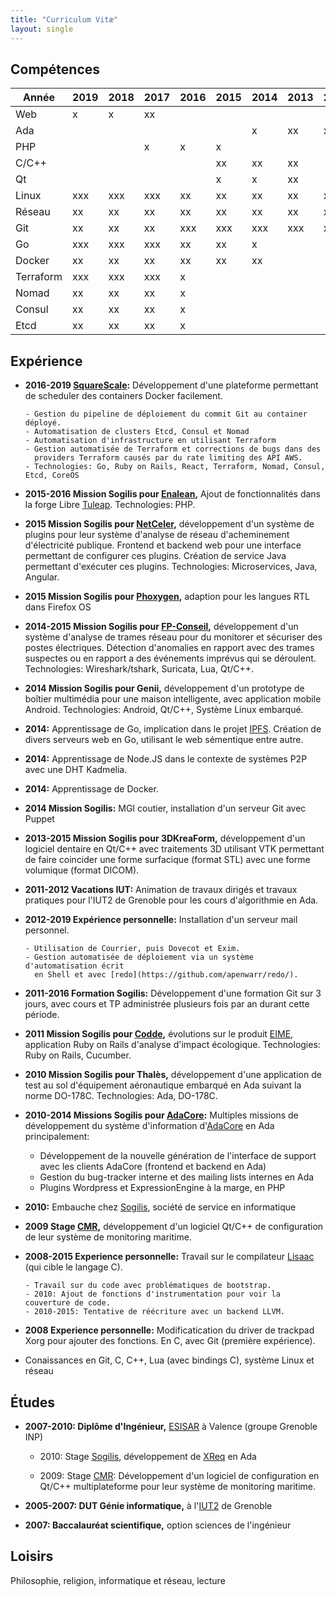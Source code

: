 ```yaml
---
title: "Curriculum Vitæ"
layout: single
---
```


## Compétences ##

| Année     | 2019 | 2018 | 2017 | 2016 | 2015 | 2014 | 2013 | 2012 | 2011 | 2010 | 2009 | Avant |
| --------- | ---- | ---- | ---- | ---- | ---- | ---- | ---- | ---- | ---- | ---- | ---- | ----- |
| Web       | x    | x    | xx   |      |      |      |      |      |      |      |      | xxx   |
| Ada       |      |      |      |      |      | x    | xx   | xx   | xx   | x    |      | x     |
| PHP       |      |      | x    | x    | x    |      |      |      |      | x    | xx   | xxx   |
| C/C++     |      |      |      |      | xx   | xx   | xx   |      |      |      | xx   | xx    |
| Qt        |      |      |      |      | x    | x    | xx   |      |      |      | xx   |       |
| Linux     | xxx  | xxx  | xxx  | xx   | xx   | xx   | xx   | xx   | xx   | xx   | xx   | xxx   |
| Réseau    | xx   | xx   | xx   | xx   | xx   | xx   | xx   | x    | x    | x    | x    | xx    |
| Git       | xx   | xx   | xx   | xxx  | xxx  | xxx  | xxx  | xxx  | xxx  | xx   | xx   | x     |
| Go        | xxx  | xxx  | xxx  | xx   | xx   | x    |      |      |      |      |      |       |
| Docker    | xx   | xx   | xx   | xx   | xx   | xx   |      |      |      |      |      |       |
| Terraform | xxx  | xxx  | xxx  | x    |      |      |      |      |      |      |      |       |
| Nomad     | xx   | xx   | xx   | x    |      |      |      |      |      |      |      |       |
| Consul    | xx   | xx   | xx   | x    |      |      |      |      |      |      |      |       |
| Etcd      | xx   | xx   | xx   | x    |      |      |      |      |      |      |      |       |

## Expérience ##

- **2016-2019 [SquareScale](https://www.squarescale.com/):** Développement d'une
  plateforme permettant de scheduler des containers Docker facilement.

      - Gestion du pipeline de déploiement du commit Git au container déployé.
      - Automatisation de clusters Etcd, Consul et Nomad
      - Automatisation d'infrastructure en utilisant Terraform
      - Gestion automatisée de Terraform et corrections de bugs dans des
        providers Terraform causés par du rate limiting des API AWS.
      - Technologies: Go, Ruby on Rails, React, Terraform, Nomad, Consul, Etcd, CoreOS

- **2015-2016 Mission Sogilis pour [Enalean](https://www.enalean.com/),** Ajout de fonctionnalités dans la
  forge Libre [Tuleap](https://www.tuleap.org/). Technologies: PHP.

- **2015 Mission Sogilis pour [NetCeler](http://netceler.com/),** développement d'un système de plugins
  pour leur système d'analyse de réseau d'acheminement d'électricité publique.
  Frontend et backend web pour une interface permettant de configurer ces
  plugins. Création de service Java permettant d'exécuter ces plugins.
  Technologies: Microservices, Java, Angular.

- **2015 Mission Sogilis pour [Phoxygen](https://twitter.com/phoxygen_),** adaption pour les langues RTL dans Firefox OS

- **2014-2015 Mission Sogilis pour
  [FP-Conseil](http://www.fpc-ingenierie.fr/),** développement d'un système
  d'analyse de trames réseau pour du monitorer et sécuriser des postes
  électriques.  Détection d'anomalies en rapport avec des trames suspectes ou en
  rapport a des événements imprévus qui se déroulent. Technologies:
  Wireshark/tshark, Suricata, Lua, Qt/C++.

- **2014 Mission Sogilis pour Genii,** développement d'un prototype de boîtier
  multimédia pour une maison intelligente, avec application mobile Android.
  Technologies: Android, Qt/C++, Système Linux embarqué.

- **2014:** Apprentissage de Go, implication dans le projet
  [IPFS](https://ipfs.io/). Création de divers serveurs web en Go, utilisant le
  web sémentique entre autre.


- **2014:** Apprentissage de Node.JS dans le contexte de systèmes P2P avec une
  DHT Kadmelia.

- **2014:** Apprentissage de Docker.

- **2014 Mission Sogilis:** MGI coutier, installation d'un serveur Git avec Puppet

- **2013-2015 Mission Sogilis pour 3DKreaForm,** développement d'un logiciel
  dentaire en Qt/C++ avec traitements 3D utilisant VTK permettant de faire
  coincider une forme surfacique (format STL) avec une forme volumique (format
  DICOM).

- **2011-2012 Vacations IUT:** Animation de travaux dirigés et travaux pratiques
  pour l'IUT2 de Grenoble pour les cours d'algorithmie en Ada.

- **2012-2019 Expérience personnelle:** Installation d'un serveur mail personnel.

      - Utilisation de Courrier, puis Dovecot et Exim.
      - Gestion automatisée de déploiement via un système d'automatisation écrit
        en Shell et avec [redo](https://github.com/apenwarr/redo/).

- **2011-2016 Formation Sogilis:** Développement d'une formation Git sur 3
  jours, avec cours et TP administrée plusieurs fois par an durant cette
  période.

- **2011 Mission Sogilis pour [Codde](https://codde.fr),** évolutions sur le
  produit [EIME](https://codde.fr/nos-logiciels/eime/presentation-eime),
  application Ruby on Rails d'analyse d'impact écologique. Technologies: Ruby on
  Rails, Cucumber.

- **2010 Mission Sogilis pour Thalès,** développement d'une application de test
  au sol d'équipement aéronautique embarqué en Ada suivant la norme DO-178C.
  Technologies: Ada, DO-178C.

- **2010-2014 Missions Sogilis pour [AdaCore](https://www.adacore.com/):** Multiples missions de développement du système d'information d'[AdaCore](https://www.adacore.com/) en Ada principalement:

    - Développement de la nouvelle génération de l'interface de support avec les
      clients AdaCore (frontend et backend en Ada)
    - Gestion du bug-tracker interne et des mailing lists internes en Ada
    - Plugins Wordpress et ExpressionEngine à la marge, en PHP

- **2010:** Embauche chez [Sogilis](http://www.sogilis.com), société de service en informatique

- **2009 Stage [CMR](http://www.cmr-group.com/),** développement d'un logiciel
  Qt/C++ de configuration de leur système de monitoring maritime.

- **2008-2015 Experience personnelle:** Travail sur le compilateur
  [Lisaac](https://fr.wikipedia.org/wiki/Lisaac) (qui cible le langage C).

      - Travail sur du code avec problématiques de bootstrap.
      - 2010: Ajout de fonctions d'instrumentation pour voir la couverture de code.
      - 2010-2015: Tentative de réécriture avec un backend LLVM.

- **2008 Experience personnelle:** Modificatication du driver de trackpad Xorg
  pour ajouter des fonctions. En C, avec Git (première expérience).

- Conaissances en Git, C, C++, Lua (avec bindings C), système Linux et réseau

## Études ##

  - **2007-2010: Diplôme d'Ingénieur,** [ESISAR](http://esisar.grenoble-inp.fr/) à Valence (groupe Grenoble INP)

      - 2010: Stage [Sogilis](http://www.sogilis.com), développement de
        [XReq](http://www.open-do.org/projects/xreq/) en Ada

      - 2009: Stage [CMR](http://www.cmr-group.com/):
        Développement d'un logiciel de configuration en Qt/C++ multiplateforme
        pour leur système de monitoring maritime.

  - **2005-2007: DUT Génie informatique,** à
    l'[IUT2](https://iut2.univ-grenoble-alpes.fr/) de Grenoble

  - **2007: Baccalauréat scientifique,** option sciences de l'ingénieur

## Loisirs ##

Philosophie, religion, informatique et réseau, lecture
